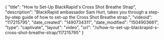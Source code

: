 {
    "title": "How to Set-Up BlackRapid's Cross Shot Breathe Strap",
    "description": "BlackRapid ambassador Sam Hurt, takes you through a step-by-step guide of how to set-up the Cross Shot Breathe strap.",
    "videoid": "117215795",
    "date_created": "1490734311",
    "date_modified": "1504903661",
    "type": "captivate",
    "layout": "video",
    "url": "\/v\/how-to-set-up-blackrapid-s-cross-shot-breathe-strap\/117215795"
}